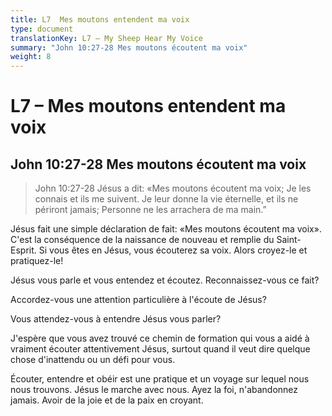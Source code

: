 ```yaml
---
title: L7  Mes moutons entendent ma voix
type: document
translationKey: L7 – My Sheep Hear My Voice
summary: "John 10:27-28 Mes moutons écoutent ma voix"
weight: 8
---
```

# L7 – Mes moutons entendent ma voix

## John 10:27-28 Mes moutons écoutent ma voix

>   John 10:27-28 Jésus a dit: «Mes moutons écoutent ma voix; Je les connais et ils me suivent. Je leur donne la vie éternelle, et ils ne périront jamais; Personne ne les arrachera de ma main.”

Jésus fait une simple déclaration de fait: «Mes moutons écoutent ma voix». C'est la conséquence de la naissance de nouveau et remplie du Saint-Esprit. Si vous êtes en Jésus, vous écouterez sa voix. Alors croyez-le et pratiquez-le!

Jésus vous parle et vous entendez et écoutez. Reconnaissez-vous ce fait?

Accordez-vous une attention particulière à l'écoute de Jésus?

Vous attendez-vous à entendre Jésus vous parler?

J'espère que vous avez trouvé ce chemin de formation qui vous a aidé à vraiment écouter attentivement Jésus, surtout quand il veut dire quelque chose d'inattendu ou un défi pour vous.

Écouter, entendre et obéir est une pratique et un voyage sur lequel nous nous trouvons. Jésus le marche avec nous. Ayez la foi, n'abandonnez jamais. Avoir de la joie et de la paix en croyant.
